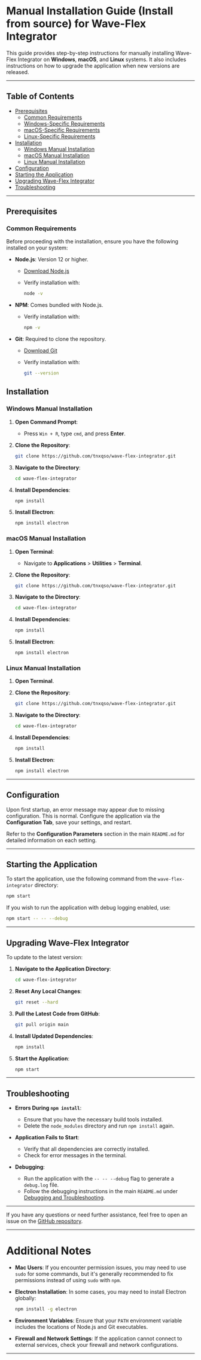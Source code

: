 # Manual Installation Guide (Install from source) for Wave-Flex Integrator

This guide provides step-by-step instructions for manually installing Wave-Flex Integrator on **Windows**, **macOS**, and **Linux** systems. It also includes instructions on how to upgrade the application when new versions are released.

---

## Table of Contents

- [Prerequisites](#prerequisites)
  - [Common Requirements](#common-requirements)
  - [Windows-Specific Requirements](#windows-specific-requirements)
  - [macOS-Specific Requirements](#macos-specific-requirements)
  - [Linux-Specific Requirements](#linux-specific-requirements)
- [Installation](#installation)
  - [Windows Manual Installation](#windows-manual-installation)
  - [macOS Manual Installation](#macos-manual-installation)
  - [Linux Manual Installation](#linux-manual-installation)
- [Configuration](#configuration)
- [Starting the Application](#starting-the-application)
- [Upgrading Wave-Flex Integrator](#upgrading-wave-flex-integrator)
- [Troubleshooting](#troubleshooting)

---

## Prerequisites

### Common Requirements

Before proceeding with the installation, ensure you have the following installed on your system:

- **Node.js**: Version 12 or higher.
  - [Download Node.js](https://nodejs.org/)
  - Verify installation with:

    ```bash
    node -v
    ```

- **NPM**: Comes bundled with Node.js.
  - Verify installation with:

    ```bash
    npm -v
    ```

- **Git**: Required to clone the repository.
  - [Download Git](https://git-scm.com/)
  - Verify installation with:

    ```bash
    git --version
    ```

## Installation

### Windows Manual Installation

1. **Open Command Prompt**:

   - Press `Win + R`, type `cmd`, and press **Enter**.

2. **Clone the Repository**:

   ```bash
   git clone https://github.com/tnxqso/wave-flex-integrator.git
   ```

3. **Navigate to the Directory**:

   ```bash
   cd wave-flex-integrator
   ```

4. **Install Dependencies**:

   ```bash
   npm install
   ```

5. **Install Electron**:

   ```bash
   npm install electron
   ```

### macOS Manual Installation

1. **Open Terminal**:

   - Navigate to **Applications** > **Utilities** > **Terminal**.

2. **Clone the Repository**:

   ```bash
   git clone https://github.com/tnxqso/wave-flex-integrator.git
   ```

3. **Navigate to the Directory**:

   ```bash
   cd wave-flex-integrator
   ```

4. **Install Dependencies**:

   ```bash
   npm install
   ```

5. **Install Electron**:

   ```bash
   npm install electron
   ```

### Linux Manual Installation

1. **Open Terminal**.

2. **Clone the Repository**:

   ```bash
   git clone https://github.com/tnxqso/wave-flex-integrator.git
   ```

3. **Navigate to the Directory**:

   ```bash
   cd wave-flex-integrator
   ```

4. **Install Dependencies**:

   ```bash
   npm install
   ```

5. **Install Electron**:

   ```bash
   npm install electron
   ```

---

## Configuration

Upon first startup, an error message may appear due to missing configuration. This is normal. Configure the application via the **Configuration Tab**, save your settings, and restart.

Refer to the **Configuration Parameters** section in the main `README.md` for detailed information on each setting.

---

## Starting the Application

To start the application, use the following command from the `wave-flex-integrator` directory:

```bash
npm start
```

If you wish to run the application with debug logging enabled, use:

```bash
npm start -- -- --debug
```

---

## Upgrading Wave-Flex Integrator

To update to the latest version:

1. **Navigate to the Application Directory**:

   ```bash
   cd wave-flex-integrator
   ```

2. **Reset Any Local Changes**:

   ```bash
   git reset --hard
   ```

3. **Pull the Latest Code from GitHub**:

   ```bash
   git pull origin main
   ```

4. **Install Updated Dependencies**:

   ```bash
   npm install
   ```

5. **Start the Application**:

   ```bash
   npm start
   ```

---

## Troubleshooting

- **Errors During `npm install`**:
  - Ensure that you have the necessary build tools installed.
  - Delete the `node_modules` directory and run `npm install` again.

- **Application Fails to Start**:
  - Verify that all dependencies are correctly installed.
  - Check for error messages in the terminal.

- **Debugging**:
  - Run the application with the `-- -- --debug` flag to generate a `debug.log` file.
  - Follow the debugging instructions in the main `README.md` under [Debugging and Troubleshooting](README.md#debugging-and-troubleshooting).

---

If you have any questions or need further assistance, feel free to open an issue on the [GitHub repository](https://github.com/tnxqso/wave-flex-integrator/issues).

---

# Additional Notes

- **Mac Users**: If you encounter permission issues, you may need to use `sudo` for some commands, but it's generally recommended to fix permissions instead of using `sudo` with `npm`.

- **Electron Installation**: In some cases, you may need to install Electron globally:

  ```bash
  npm install -g electron
  ```

- **Environment Variables**: Ensure that your `PATH` environment variable includes the locations of Node.js and Git executables.

- **Firewall and Network Settings**: If the application cannot connect to external services, check your firewall and network configurations.

---
